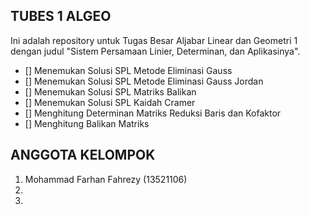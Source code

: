 ## TUBES 1 ALGEO

Ini adalah repository untuk Tugas Besar Aljabar Linear dan Geometri 1 dengan judul "Sistem Persamaan Linier, Determinan, dan Aplikasinya".
- [] Menemukan Solusi SPL Metode Eliminasi Gauss
- [] Menemukan Solusi SPL Metode Eliminasi Gauss Jordan
- [] Menemukan Solusi SPL Matriks Balikan
- [] Menemukan Solusi SPL Kaidah Cramer
- [] Menghitung Determinan Matriks Reduksi Baris dan Kofaktor
- [] Menghitung Balikan Matriks


## ANGGOTA KELOMPOK

1. Mohammad Farhan Fahrezy (13521106)
2.
3.
